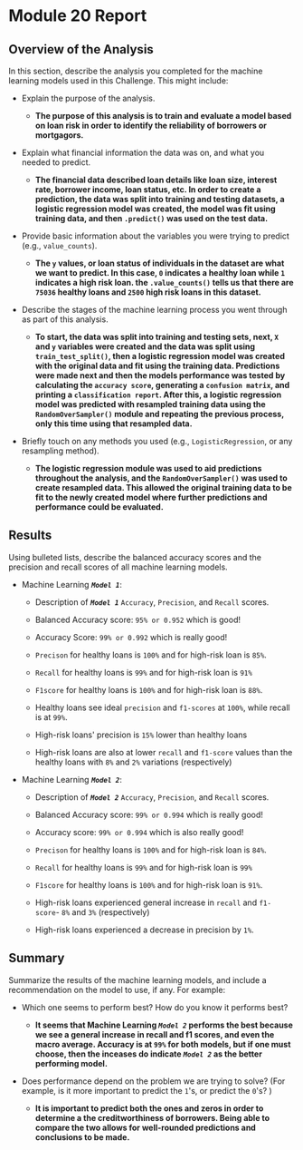 # Module 20 Report


## Overview of the Analysis

In this section, describe the analysis you completed for the machine learning models used in this Challenge. This might include:

* Explain the purpose of the analysis.

    * **The purpose of this analysis is to train and evaluate a model based on loan risk in order to identify the reliability of borrowers or mortgagors.**


* Explain what financial information the data was on, and what you needed to predict.
    * **The financial data described loan details like loan size, interest rate, borrower income, loan status, etc. In order to create a prediction, the data was split into training and testing datasets, a logistic regression model was created, the model was fit using training data, and then `.predict()` was used on the test data.**


* Provide basic information about the variables you were trying to predict (e.g., `value_counts`).
    * **The `y` values, or loan status of individuals in the dataset are what we want to predict. In this case, `0` indicates a healthy loan while `1` indicates a high risk loan. the `.value_counts()` tells us that there are `75036` healthy loans and `2500` high risk loans in this dataset.**


* Describe the stages of the machine learning process you went through as part of this analysis.
    * **To start, the data was split into training and testing sets, next, `X` and `y` variables were created and the data was split using `train_test_split()`, then a logistic regression model was created with the original data and fit using the training data. Predictions were made next and then the models performance was tested by calculating the `accuracy score`, generating a `confusion matrix`, and printing a `classification report`. After this, a logistic regression model was predicted with resampled training data using the `RandomOverSampler()` module and repeating the previous process, only this time using that resampled data.**


* Briefly touch on any methods you used (e.g., `LogisticRegression`, or any resampling method).
    * **The logistic regression module was used to aid predictions throughout the analysis, and the `RandomOverSampler()` was used to create resampled data. This allowed the original training data to be fit to the newly created model where further predictions and performance could be evaluated.**

## Results

Using bulleted lists, describe the balanced accuracy scores and the precision and recall scores of all machine learning models.

* Machine Learning ***`Model 1`***:

    * Description of ***`Model 1`*** `Accuracy`, `Precision`, and `Recall` scores.
    
    * Balanced Accuracy score: `95% or 0.952` which is good!
    
    * Accuracy Score: `99% or 0.992` which is really good!
        
    * `Precison` for healthy loans is `100%` and for high-risk loan is `85%`.
    
    * `Recall` for healthy loans is `99%` and for high-risk loan is `91%`
    
    * `F1score` for healthy loans is `100%` and for high-risk loan is `88%`.
    
    * Healthy loans see ideal `precision` and `f1-scores` at `100%`, while recall is at `99%`.
    
    * High-risk loans' precision is `15%` lower than healthy loans
    
    * High-risk loans are also at lower `recall` and `f1-score` values than the healthy loans with `8%` and `2%` variations (respectively)


* Machine Learning ***`Model 2`***:
    * Description of ***`Model 2`*** `Accuracy`, `Precision`, and `Recall` scores.
    
    * Balanced Accuracy score: `99% or 0.994` which is really good!
    
    * Accuracy score: `99% or 0.994` which is also really good!
    
    * `Precison` for healthy loans is `100%` and for high-risk loan is `84%`.
    
    * `Recall` for healthy loans is `99%` and for high-risk loan is `99%`
    
    * `F1score` for healthy loans is `100%` and for high-risk loan is `91%`.
    
    * High-risk loans experienced general increase in `recall` and `f1-score`- `8%` and `3%` (respectively)
    
    * High-risk loans experienced a decrease in precision by `1%`.

## Summary

Summarize the results of the machine learning models, and include a recommendation on the model to use, if any. For example:

* Which one seems to perform best? How do you know it performs best?
    * **It seems that Machine Learning *`Model 2`* performs the best because we see a general increase in recall and f1 scores, and even the macro average. Accuracy is at `99%` for both models, but if one must choose, then the inceases do indicate *`Model 2`* as the better performing model.**

* Does performance depend on the problem we are trying to solve? (For example, is it more important to predict the `1`'s, or predict the `0`'s? )
    * **It is important to predict both the ones and zeros in order to determine a the creditworthiness of borrowers. Being able to compare the two allows for well-rounded predictions and conclusions to be made.**